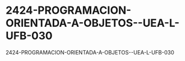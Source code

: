 # 2424-PROGRAMACION-ORIENTADA-A-OBJETOS--UEA-L-UFB-030
2424-PROGRAMACION-ORIENTADA-A-OBJETOS--UEA-L-UFB-030

